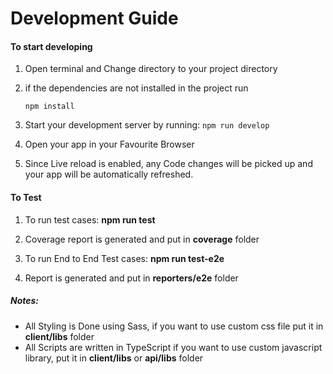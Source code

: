 
# Development Guide

#### To start developing

1. Open terminal and Change directory to your project directory

2. if the dependencies are not installed in the project run

    ```
    npm install 
    ```
3. Start your development server by running:
       ```
       npm run develop
       ``` 
4. Open your app in your Favourite Browser

5. Since Live reload is enabled, any Code changes will be picked up and your app will be automatically refreshed.

#### To Test

1. To run test cases: <b>npm run test</b>

2. Coverage report is generated and put in <b>coverage</b> folder

1. To run End to End Test cases: <b>npm run test-e2e</b>

2. Report is generated and put in <b>reporters/e2e</b> folder


##### Notes:
- All Styling is Done using Sass, if you want to use custom css file put it in <b>client/libs</b> folder 
- All Scripts are written in TypeScript if you want to use custom javascript library, put it in <b>client/libs</b> or <b>api/libs</b> folder     